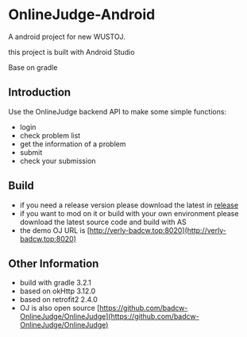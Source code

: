 # OnlineJudge-Android
A android project for new WUSTOJ.

this project is built with Android Studio

Base on gradle

## Introduction
Use the OnlineJudge backend API to make some simple functions:

- login
- check problem list
- get the information of a problem
- submit
- check your submission

## Build

- if you need a release version please download the latest in [release](https://github.com/badcw-OnlineJudge/OnlineJudge-Android/releases)
- if you want to mod on it or build with your own environment please download the latest source code and build with AS
- the demo OJ URL is [http://verly-badcw.top:8020](http://verly-badcw.top:8020)

## Other Information

- build with gradle 3.2.1
- based on okHttp 3.12.0
- based on retrofit2 2.4.0
- OJ is also open source [https://github.com/badcw-OnlineJudge/OnlineJudge](https://github.com/badcw-OnlineJudge/OnlineJudge)